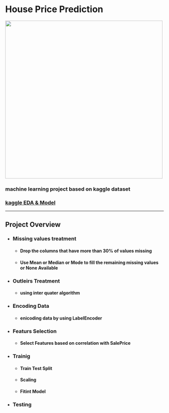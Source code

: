 # House Price Prediction

<img src='https://www.propertyreporter.co.uk/images/660x350/16402-shutterstock_538341163.jpg' width=500>

###  machine learning project based on kaggle dataset

### [kaggle EDA & Model](https://www.kaggle.com/code/ayoubedark78/housepriceprediction)

---
## Project Overview

- ### Missing values treatment
    - #### Drop the columns that have more than 30% of values missing
    - #### Use Mean or Median or Mode to fill the remaining missing values or None Available

- ### Outleirs Treatment
    - #### using inter quater algorithm

- ### Encoding Data
    - #### enicoding data by using LabelEncoder

- ### Featurs Selection
    - #### Select Features based on correlation with SalePrice


- ### Trainig

    - #### Train Test Split


    - #### Scaling


    - #### Fitint Model


- ### Testing



